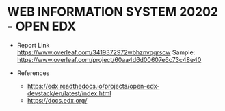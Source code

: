 # WEB INFORMATION SYSTEM 20202 - OPEN EDX

- Report Link  
https://www.overleaf.com/3419372972wbhznvqqrscw
Sample: https://www.overleaf.com/project/60aa4d6d00607e6c73c48e40

- References
  - https://edx.readthedocs.io/projects/open-edx-devstack/en/latest/index.html
  - https://docs.edx.org/

